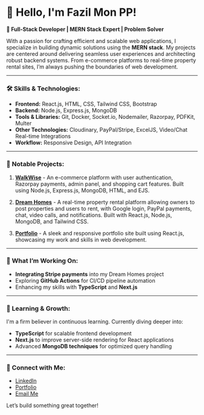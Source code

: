 # 👋 Hello, I'm Fazil Mon PP!

**🚀 Full-Stack Developer | MERN Stack Expert | Problem Solver**

With a passion for crafting efficient and scalable web applications, I specialize in building dynamic solutions using the **MERN stack**. My projects are centered around delivering seamless user experiences and architecting robust backend systems. From e-commerce platforms to real-time property rental sites, I’m always pushing the boundaries of web development.

---

### 🛠️ Skills & Technologies:
- **Frontend:** React.js, HTML, CSS, Tailwind CSS, Bootstrap
- **Backend:** Node.js, Express.js, MongoDB
- **Tools & Libraries:** Git, Docker, Socket.io, Nodemailer, Razorpay, PDFKit, Multer
- **Other Technologies:** Cloudinary, PayPal/Stripe, ExcelJS, Video/Chat Real-time Integrations
- **Workflow:** Responsive Design, API Integration

---

### 📌 Notable Projects:
1. **[WalkWise](https://github.com/fazil8848/WalkWise)** - An e-commerce platform with user authentication, Razorpay payments, admin panel, and shopping cart features. Built using Node.js, Express.js, MongoDB, HTML, and EJS.
   
2. **[Dream Homes](https://github.com/fazil8848/DreamHomes)** - A real-time property rental platform allowing owners to post properties and users to rent, with Google login, PayPal payments, chat, video calls, and notifications. Built with React.js, Node.js, MongoDB, and Tailwind CSS.

3. **[Portfolio](https://github.com/fazil8848/Portfolio)** - A sleek and responsive portfolio site built using React.js, showcasing my work and skills in web development.

---

### 🌟 What I’m Working On:
- **Integrating Stripe payments** into my Dream Homes project
- Exploring **GitHub Actions** for CI/CD pipeline automation
- Enhancing my skills with **TypeScript** and **Next.js**

---

### 🌱 Learning & Growth:
I'm a firm believer in continuous learning. Currently diving deeper into:
- **TypeScript** for scalable frontend development
- **Next.js** to improve server-side rendering for React applications
- Advanced **MongoDB techniques** for optimized query handling

---

### 🔗 Connect with Me:
- [LinkedIn](https://www.linkedin.com/in/fazil-pp-135255286/)
- [Portfolio](https://fazilsportfolio.vercel.app)
- [Email Me](mailto:fazilofficial05@gmail.com)

Let’s build something great together!

